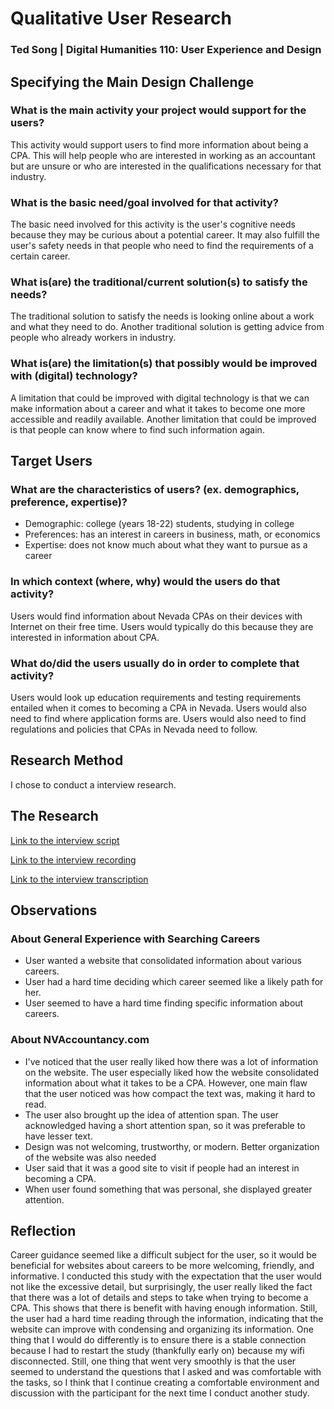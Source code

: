 # Qualitative User Research
### Ted Song | Digital Humanities 110: User Experience and Design

## Specifying the Main Design Challenge
### What is the main activity your project would support for the users?
This activity would support users to find more information about being a CPA. This will help people who are interested in working as an accountant but are unsure or who are interested in the qualifications necessary for that industry.

### What is the basic need/goal involved for that activity?
The basic need involved for this activity is the user's cognitive needs because they may be curious about a potential career. It may also fulfill the user's safety needs in that people who need to find the requirements of a certain career.

### What is(are) the traditional/current solution(s) to satisfy the needs?
The traditional solution to satisfy the needs is looking online about a work and what they need to do. Another traditional solution is getting advice from people who already workers in industry.

### What is(are) the limitation(s) that possibly would be improved with (digital) technology?
A limitation that could be improved with digital technology is that we can make information about a career and what it takes to become one more accessible and readily available. Another limitation that could be improved is that people can know where to find such information again.


## Target Users
### What are the characteristics of users? (ex. demographics, preference, expertise)?
- Demographic: college (years 18-22) students, studying in college
- Preferences: has an interest in careers in business, math, or economics
- Expertise: does not know much about what they want to pursue as a career

### In which context (where, why) would the users do that activity?
Users would find information about Nevada CPAs on their devices with Internet on their free time. Users would typically do this because they are interested in information about CPA.

### What do/did the users usually do in order to complete that activity?
Users would look up education requirements and testing requirements entailed when it comes to becoming a CPA in Nevada. Users would also need to find where application forms are. Users would also need to find regulations and policies that CPAs in Nevada need to follow.

## Research Method
I chose to conduct a interview research.

## The Research
[Link to the interview script](https://docs.google.com/document/d/1RLetMPfotTPY1Z0LDtU6vs3yOoWlsxdrHSIuc368CZs/edit?usp=sharing)

[Link to the interview recording](https://drive.google.com/file/d/1AidSGXgoEfsFj8fCru8DyhERVUJ5MkTm/view?usp=sharing)

[Link to the interview transcription](https://docs.google.com/document/d/1siw0NmMnPHEugIO-OXoBEYD9lYPwguE1f4mnEULDZb4/edit?usp=sharing)

## Observations
### About General Experience with Searching Careers
- User wanted a website that consolidated information about various careers.
- User had a hard time deciding which career seemed like a likely path for her.
- User seemed to have a hard time finding specific information about careers.

### About NVAccountancy.com
- I've noticed that the user really liked how there was a lot of information on the website. The user especially liked how the website consolidated information about what it takes to be a CPA. However, one main flaw that the user noticed was how compact the text was, making it hard to read.
- The user also brought up the idea of attention span. The user acknowledged having a short attention span, so it was preferable to have lesser text.
- Design was not welcoming, trustworthy, or modern. Better organization of the website was also needed
- User said that it was a good site to visit if people had an interest in becoming a CPA.
- When user found something that was personal, she displayed greater attention.

## Reflection
Career guidance seemed like a difficult subject for the user, so it would be beneficial for websites about careers to be more welcoming, friendly, and informative. I conducted this study with the expectation that the user would not like the excessive detail, but surprisingly, the user really liked the fact that there was a lot of details and steps to take when trying to become a CPA. This shows that there is benefit with having enough information. Still, the user had a hard time reading through the information, indicating that the website can improve with condensing and organizing its information. One thing that I would do differently is to ensure there is a stable connection because I had to restart the study (thankfully early on) because my wifi disconnected. Still, one thing that went very smoothly is that the user seemed to understand the questions that I asked and was comfortable with the tasks, so I think that I continue creating a comfortable environment and discussion with the participant for the next time I conduct another study.
